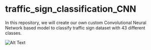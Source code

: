 # traffic_sign_classification_CNN
In this repository, we will create our own custom Convolutional Neural Network based model to classify traffic sign dataset with 43 different classes.

![Alt Text]('input/traffic_sign_classification.gif')
